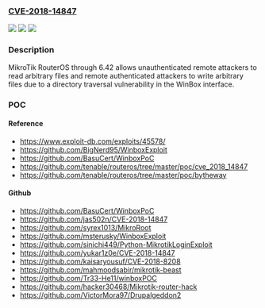 ### [CVE-2018-14847](https://cve.mitre.org/cgi-bin/cvename.cgi?name=CVE-2018-14847)
![](https://img.shields.io/static/v1?label=Product&message=n%2Fa&color=blue)
![](https://img.shields.io/static/v1?label=Version&message=n%2Fa&color=blue)
![](https://img.shields.io/static/v1?label=Vulnerability&message=n%2Fa&color=brighgreen)

### Description

MikroTik RouterOS through 6.42 allows unauthenticated remote attackers to read arbitrary files and remote authenticated attackers to write arbitrary files due to a directory traversal vulnerability in the WinBox interface.

### POC

#### Reference
- https://www.exploit-db.com/exploits/45578/
- https://github.com/BigNerd95/WinboxExploit
- https://github.com/BasuCert/WinboxPoC
- https://github.com/tenable/routeros/tree/master/poc/cve_2018_14847
- https://github.com/tenable/routeros/tree/master/poc/bytheway

#### Github
- https://github.com/BasuCert/WinboxPoC
- https://github.com/jas502n/CVE-2018-14847
- https://github.com/syrex1013/MikroRoot
- https://github.com/msterusky/WinboxExploit
- https://github.com/sinichi449/Python-MikrotikLoginExploit
- https://github.com/yukar1z0e/CVE-2018-14847
- https://github.com/kaisaryousuf/CVE-2018-8208
- https://github.com/mahmoodsabir/mikrotik-beast
- https://github.com/Tr33-He11/winboxPOC
- https://github.com/hacker30468/Mikrotik-router-hack
- https://github.com/VictorMora97/Drupalgeddon2

